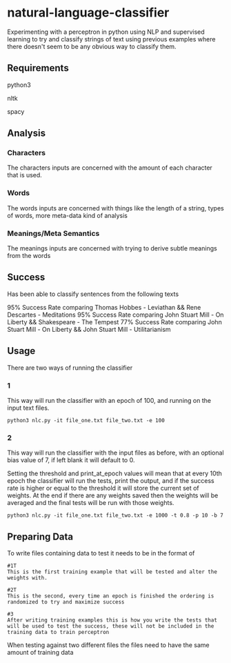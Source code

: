 # natural-language-classifier

Experimenting with a perceptron in python using NLP and supervised learning to try and classify strings of text using previous examples where there doesn't seem to be any obvious way to classify them.

## Requirements

python3

nltk

spacy

## Analysis

### Characters

The characters inputs are concerned with the amount of each character that is used.

### Words

The words inputs are concerned with things like the length of a string, types of words, more meta-data kind of analysis

### Meanings/Meta Semantics

The meanings inputs are concerned with trying to derive subtle meanings from the words

## Success

Has been able to classify sentences from the following texts

95% Success Rate comparing Thomas Hobbes - Leviathan && Rene Descartes - Meditations
95% Success Rate comparing John Stuart Mill - On Liberty && Shakespeare - The Tempest
77% Success Rate comparing John Stuart Mill - On Liberty && John Stuart Mill - Utilitarianism

## Usage

There are two ways of running the classifier

### 1

This way will run the classifier with an epoch of 100, and running on the input text files.

```
python3 nlc.py -it file_one.txt file_two.txt -e 100
```

### 2

This way will run the classifier with the input files as before, with an optional bias value of 7, if left blank it will default to 0.

Setting the threshold and print_at_epoch values will mean that at every 10th epoch the classifier will run the tests, print the output, and if the success rate is higher or equal to the threshold it will store the current set of weights. At the end if there are any weights saved then the weights will be averaged and the final tests will be run with those weights.

```
python3 nlc.py -it file_one.txt file_two.txt -e 1000 -t 0.8 -p 10 -b 7
```

## Preparing Data

To write files containing data to test it needs to be in the format of

```
#1T 
This is the first training example that will be tested and alter the weights with.

#2T
This is the second, every time an epoch is finished the ordering is randomized to try and maximize success

#3
After writing training examples this is how you write the tests that will be used to test the success, these will not be included in the training data to train perceptron
```

When testing against two different files the files need to have the same amount of training data

